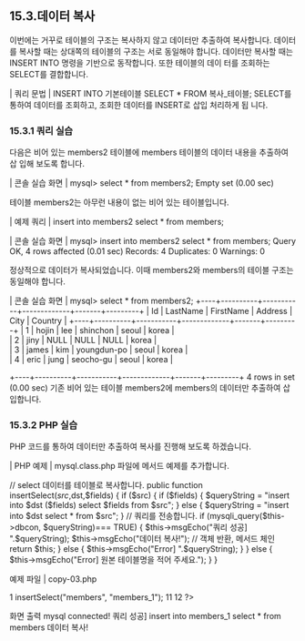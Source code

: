 
## 15.3.데이터 복사 
이번에는 거꾸로 테이블의 구조는 복사하지 않고 데이터만 추출하여 복사합니다. 데이터 를 복사할 때는 상대쪽의 테이블의 구조는 서로 동일해야 합니다. 
데이터만 복사할 때는 INSERT INTO 명령을 기반으로 동작합니다. 또한 테이블의 데이 터를 조회하는 SELECT를 결합합니다. 

| 쿼리 문법 | 
INSERT INTO 기본테이블 SELECT * FROM 복사_테이블; 
SELECT를 통하여 데이터를 조회하고, 조회한 데이터를 INSERT로 삽입 처리하게 됩 니다. 

### 15.3.1 쿼리 실습 
다음은 비어 있는 members2 테이블에 members 테이블의 데이터 내용을 추출하여 삽 입해 보도록 합니다. 

| 콘솔 실습 화면 | 
mysql> select * from members2; Empty set (0.00 sec) 

테이블 members2는 아무런 내용이 없는 비어 있는 테이블입니다. 

| 예제 쿼리 | 
insert into members2 select * from members; 

| 콘솔 실습 화면 | 
mysql> insert into members2 select * from members; Query OK, 4 rows affected (0.01 sec) Records: 4 Duplicates: 0 Warnings: 0 

정상적으로 데이터가 복사되었습니다. 이때 members2와 members의 테이블 구조는 
동일해야 합니다. 

| 콘솔 실습 화면 | 
mysql> select * from members2; +----+----------+-----------+-------------+-------+---------+ | Id | LastName | FirstName | Address  | City | Country | +----+----------+-----------+-------------+-------+---------+ 
| 1 | hojin  | lee  | shinchon  | seoul | korea  |  
| 2 | jiny  | NULL  | NULL  | NULL | korea  |  
| 3 | james  | kim  | youngdun-po | seoul | korea   |  
| 4 | eric  | jung  | seocho-gu  | seoul | korea  |  

+----+----------+-----------+-------------+-------+---------+ 4 rows in set (0.00 sec) 
기존 비어 있는 테이블 members2에 members의 데이터만 추출하여 삽입합니다. 

### 15.3.2 PHP 실습 
PHP 코드를 통하여 데이터만 추출하여 복사를 진행해 보도록 하겠습니다. 

| PHP 예제 | 
mysql.class.php 파일에 메서드 예제를 추가합니다. 

// select 데이터를 테이블로 복사합니다. public function insertSelect($src,$dst,$fields) { 
if ($src) { 
if ($fields) { $queryString = "insert into $dst ($fields) select $fields from $src"; } else { $queryString = "insert into $dst select * from $src"; } 
// 쿼리를 전송합니다. 
if (mysqli_query($this->dbcon, $queryString)=== TRUE) { $this->msgEcho("쿼리 성공] ".$queryString); $this->msgEcho("데이터 복사!"); 
// 객체 반환, 메서드 체인 return $this; 
} else { $this->msgEcho("Error] ".$queryString); } 
} else { $this->msgEcho("Error] 원본 테이블명을 적어 주세요."); } } 

예제 파일 | copy-03.php 

1 <?php 2 3 include "dbinfo.php"; 4 include "mysql.class.php"; 5 6 // ++ Mysqli DB 연결. 7 $db = new JinyMysql(); 
8  
9  // 테이블을 복사합니다.  
10  $db->insertSelect("members", "members_1");  
11  
12  ?>  

화면 출력 
mysql connected! 쿼리 성공] insert into members_1 select * from members 데이터 복사! 
